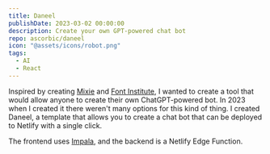 ```yaml
---
title: Daneel
publishDate: 2023-03-02 00:00:00
description: Create your own GPT-powered chat bot
repo: ascorbic/daneel
icon: "@assets/icons/robot.png"
tags:
  - AI
  - React
---
```


Inspired by creating [Mixie](/projects/mixie) and
[Font Institute](/projects/font-institute), I wanted to create a tool that would
allow anyone to create their own ChatGPT-powered bot. In 2023 when I created it there weren't many options for this kind of thing. I created Daneel, a template that allows you to create a chat bot that can be deployed to Netlify with a single click.

The frontend uses [Impala](/projects/impala), and the backend is a Netlify Edge
Function.
